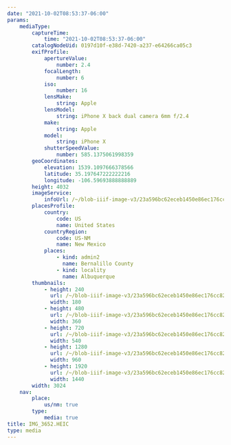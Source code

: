```yaml
---
date: "2021-10-02T08:53:37-06:00"
params:
    mediaType:
        captureTime:
            time: "2021-10-02T08:53:37-06:00"
        catalogNodeUid: 0197d10f-e38d-7420-a237-e64266ca05c3
        exifProfile:
            apertureValue:
                number: 2.4
            focalLength:
                number: 6
            iso:
                number: 16
            lensMake:
                string: Apple
            lensModel:
                string: iPhone X back dual camera 6mm f/2.4
            make:
                string: Apple
            model:
                string: iPhone X
            shutterSpeedValue:
                number: 585.1375061998359
        geoCoordinates:
            elevation: 1539.1097666378566
            latitude: 35.197647222222216
            longitude: -106.59693888888889
        height: 4032
        imageService:
            infoUrl: /~/blob-iiif-image-v3/23a596bc62eceb1450e86ec176cc82a6703f7c51d98f7e0f40cdf335dfcd208a/info.json
        placesProfile:
            country:
                code: US
                name: United States
            countryRegion:
                code: US-NM
                name: New Mexico
            places:
                - kind: admin2
                  name: Bernalillo County
                - kind: locality
                  name: Albuquerque
        thumbnails:
            - height: 240
              url: /~/blob-iiif-image-v3/23a596bc62eceb1450e86ec176cc82a6703f7c51d98f7e0f40cdf335dfcd208a/full/180%2C240/0/default.jpg
              width: 180
            - height: 480
              url: /~/blob-iiif-image-v3/23a596bc62eceb1450e86ec176cc82a6703f7c51d98f7e0f40cdf335dfcd208a/full/360%2C480/0/default.jpg
              width: 360
            - height: 720
              url: /~/blob-iiif-image-v3/23a596bc62eceb1450e86ec176cc82a6703f7c51d98f7e0f40cdf335dfcd208a/full/540%2C720/0/default.jpg
              width: 540
            - height: 1280
              url: /~/blob-iiif-image-v3/23a596bc62eceb1450e86ec176cc82a6703f7c51d98f7e0f40cdf335dfcd208a/full/960%2C1280/0/default.jpg
              width: 960
            - height: 1920
              url: /~/blob-iiif-image-v3/23a596bc62eceb1450e86ec176cc82a6703f7c51d98f7e0f40cdf335dfcd208a/full/1440%2C1920/0/default.jpg
              width: 1440
        width: 3024
    nav:
        place:
            us/nm: true
        type:
            media: true
title: IMG_3652.HEIC
type: media
---
```

